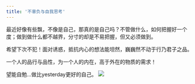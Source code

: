 ```yaml
---
title: '不辜负与自我思考'
---
```

 
最近好像有些飘，不像是自己，那真的是自己吗？不管做什么，如何把握好一个度；做到做什么都不越界，分寸的却是不易把握，但又必须做到。

希望下次不犯！面对诱惑，抵抗内心的想法能坦然，巍巍然不动于行乃君子之品。

一个人的品行与品性，为一个人的内在，高于外在的物质的需求！

望能自勉...做比yesterday更好的自己。
![](https://gitee.com/helloyuzz/sharepic/raw/master/IMG_Xuj.jpg)